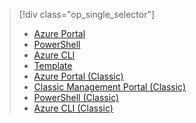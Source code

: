 > [!div class="op_single_selector"]
> * [Azure Portal](../articles/virtual-network/virtual-networks-create-vnet-arm-pportal.md)
> * [PowerShell](../articles/virtual-network/virtual-networks-create-vnet-arm-ps.md)
> * [Azure CLI](../articles/virtual-network/virtual-networks-create-vnet-arm-cli.md)
> * [Template](../articles/virtual-network/virtual-networks-create-vnet-arm-template-click.md)
> * [Azure Portal (Classic)](../articles/virtual-network/virtual-networks-create-vnet-classic-pportal.md)
> * [Classic Management Portal (Classic)](../articles/virtual-network/virtual-networks-create-vnet-classic-portal.md)
> * [PowerShell (Classic)](../articles/virtual-network/virtual-networks-create-vnet-classic-netcfg-ps.md)
> * [Azure CLI (Classic)](../articles/virtual-network/virtual-networks-create-vnet-classic-cli.md)
